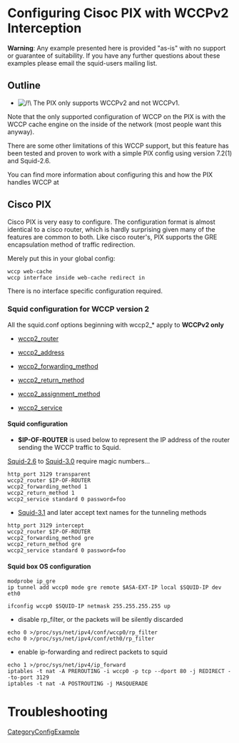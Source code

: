 # Configuring Cisoc PIX with WCCPv2 Interception

**Warning**: Any example presented here is provided "as-is" with no
support or guarantee of suitability. If you have any further questions
about these examples please email the squid-users mailing list.

## Outline

  - ![/\!\\](https://wiki.squid-cache.org/wiki/squidtheme/img/alert.png)
    The PIX only supports WCCPv2 and not WCCPv1.

Note that the only supported configuration of WCCP on the PIX is with
the WCCP cache engine on the inside of the network (most people want
this anyway).

There are some other limitations of this WCCP support, but this feature
has been tested and proven to work with a simple PIX config using
version 7.2(1) and Squid-2.6.

You can find more information about configuring this and how the PIX
handles WCCP at
[](http://www.cisco.com/en/US/customer/products/ps6120/products_configuration_guide_chapter09186a0080636f31.html#wp1094445)

## Cisco PIX

Cisco PIX is very easy to configure. The configuration format is almost
identical to a cisco router, which is hardly surprising given many of
the features are common to both. Like cisco router's, PIX supports the
GRE encapsulation method of traffic redirection.

Merely put this in your global config:

    wccp web-cache
    wccp interface inside web-cache redirect in

There is no interface specific configuration required.

### Squid configuration for WCCP version 2

All the squid.conf options beginning with wccp2\_\* apply to **WCCPv2
only**

  - [wccp2\_router](http://www.squid-cache.org/Doc/config/wccp2_router#)

  - [wccp2\_address](http://www.squid-cache.org/Doc/config/wccp2_address#)

  - [wccp2\_forwarding\_method](http://www.squid-cache.org/Doc/config/wccp2_forwarding_method#)

  - [wccp2\_return\_method](http://www.squid-cache.org/Doc/config/wccp2_return_method#)

  - [wccp2\_assignment\_method](http://www.squid-cache.org/Doc/config/wccp2_assignment_method#)

  - [wccp2\_service](http://www.squid-cache.org/Doc/config/wccp2_service#)

#### Squid configuration

  - **$IP-OF-ROUTER** is used below to represent the IP address of the
    router sending the WCCP traffic to Squid.

[Squid-2.6](https://wiki.squid-cache.org/action/show/ConfigExamples/Intercept/CiscoPixWccp2/Squid-2.6#)
to
[Squid-3.0](https://wiki.squid-cache.org/action/show/ConfigExamples/Intercept/CiscoPixWccp2/Squid-3.0#)
require magic numbers...

    http_port 3129 transparent
    wccp2_router $IP-OF-ROUTER
    wccp2_forwarding_method 1
    wccp2_return_method 1
    wccp2_service standard 0 password=foo

  - [Squid-3.1](https://wiki.squid-cache.org/action/show/ConfigExamples/Intercept/CiscoPixWccp2/Squid-3.1#)
    and later accept text names for the tunneling methods

<!-- end list -->

    http_port 3129 intercept
    wccp2_router $IP-OF-ROUTER
    wccp2_forwarding_method gre
    wccp2_return_method gre
    wccp2_service standard 0 password=foo

#### Squid box OS configuration

    modprobe ip_gre
    ip tunnel add wccp0 mode gre remote $ASA-EXT-IP local $SQUID-IP dev eth0
    
    ifconfig wccp0 $SQUID-IP netmask 255.255.255.255 up

  - disable rp\_filter, or the packets will be silently discarded

<!-- end list -->

    echo 0 >/proc/sys/net/ipv4/conf/wccp0/rp_filter
    echo 0 >/proc/sys/net/ipv4/conf/eth0/rp_filter

  - enable ip-forwarding and redirect packets to squid

<!-- end list -->

    echo 1 >/proc/sys/net/ipv4/ip_forward
    iptables -t nat -A PREROUTING -i wccp0 -p tcp --dport 80 -j REDIRECT --to-port 3129
    iptables -t nat -A POSTROUTING -j MASQUERADE

# Troubleshooting

[CategoryConfigExample](https://wiki.squid-cache.org/action/show/ConfigExamples/Intercept/CiscoPixWccp2/CategoryConfigExample#)

